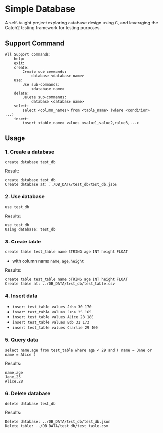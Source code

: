 # Simple Database
A self-taught project exploring database design using C, 
and leveraging the Catch2 testing framework for testing purposes.

## Support Command
```
All Support commands: 
    help: 
    exit: 
    create: 
        Create sub-commands: 
            database <database name> 
    use: 
        Use sub-commands: 
            <database name> 
    delete: 
        Delete sub-commands: 
            database <database name> 
    select: 
        select <column_names> from <table_name> (where <condition> ...)
    insert:
        insert <table_name> values <value1,value2,value3,...>
```

## Usage

### 1. Create a database
`create database test_db`

Result:
```
create database test_db
Create database at: ../DB_DATA/test_db/test_db.json 
```

### 2. Use database
`use test_db` 

Results:
```
use test_db
Using database: test_db 
```

### 3. Create table
`create table test_table name STRING age INT height FLOAT`
- with column name `name`, `age`, `height`

Results:
```
create table test_table name STRING age INT height FLOAT
Create table at: ../DB_DATA/test_db/test_table.csv 
```

### 4. Insert data
- `insert test_table values John 30 170`
- `insert test_table values Jane 25 165` 
- `insert test_table values Alice 28 180` 
- `insert test_table values Bob 31 173` 
- `insert test_table values Charlie 29 160` 

### 5. Query data
`select name,age from test_table where age < 29 and ( name = Jane or name = Alice )`

Results:
```
name,age
Jane,25
Alice,28
```

### 6. Delete database
`delete database test_db`

Results:
```
Delete database: ../DB_DATA/test_db/test_db.json 
Delete table: ../DB_DATA/test_db/test_table.csv 
```
